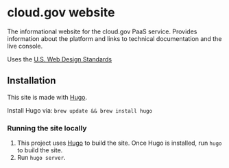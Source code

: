 # cloud.gov website

The informational website for the cloud.gov PaaS service. Provides information
about the platform and links to technical documentation and the live console.

Uses the [U.S. Web Design Standards](https://playbook.cio.gov/designstandards/)

## Installation
This site is made with [Hugo](https://gohugo.io).

Install Hugo via:
`brew update && brew install hugo`

### Running the site locally

1. This project uses [Hugo](https://gohugo.io) to build the site. Once Hugo is installed, run `hugo` to build the site.
2. Run `hugo server`.
